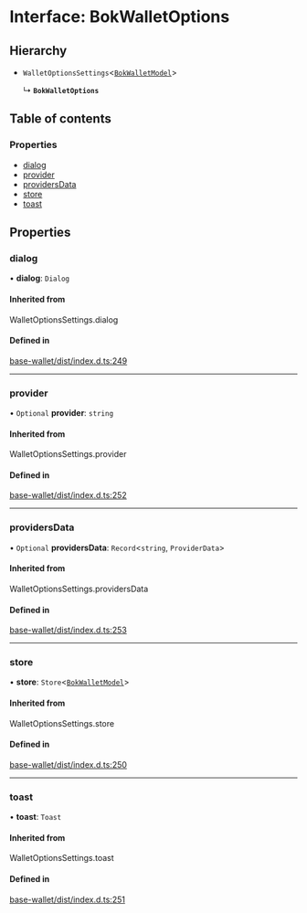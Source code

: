 # Interface: BokWalletOptions

## Hierarchy

- `WalletOptionsSettings`<[`BokWalletModel`](BokWalletModel.md)\>

  ↳ **`BokWalletOptions`**

## Table of contents

### Properties

- [dialog](BokWalletOptions.md#dialog)
- [provider](BokWalletOptions.md#provider)
- [providersData](BokWalletOptions.md#providersdata)
- [store](BokWalletOptions.md#store)
- [toast](BokWalletOptions.md#toast)

## Properties

### dialog

• **dialog**: `Dialog`

#### Inherited from

WalletOptionsSettings.dialog

#### Defined in

[base-wallet/dist/index.d.ts:249](https://gitlab.com/i3-market/code/wp3/t3.2/i3m-wallet-monorepo/-/blob/578e6321/packages/base-wallet/dist/index.d.ts#L249)

___

### provider

• `Optional` **provider**: `string`

#### Inherited from

WalletOptionsSettings.provider

#### Defined in

[base-wallet/dist/index.d.ts:252](https://gitlab.com/i3-market/code/wp3/t3.2/i3m-wallet-monorepo/-/blob/578e6321/packages/base-wallet/dist/index.d.ts#L252)

___

### providersData

• `Optional` **providersData**: `Record`<`string`, `ProviderData`\>

#### Inherited from

WalletOptionsSettings.providersData

#### Defined in

[base-wallet/dist/index.d.ts:253](https://gitlab.com/i3-market/code/wp3/t3.2/i3m-wallet-monorepo/-/blob/578e6321/packages/base-wallet/dist/index.d.ts#L253)

___

### store

• **store**: `Store`<[`BokWalletModel`](BokWalletModel.md)\>

#### Inherited from

WalletOptionsSettings.store

#### Defined in

[base-wallet/dist/index.d.ts:250](https://gitlab.com/i3-market/code/wp3/t3.2/i3m-wallet-monorepo/-/blob/578e6321/packages/base-wallet/dist/index.d.ts#L250)

___

### toast

• **toast**: `Toast`

#### Inherited from

WalletOptionsSettings.toast

#### Defined in

[base-wallet/dist/index.d.ts:251](https://gitlab.com/i3-market/code/wp3/t3.2/i3m-wallet-monorepo/-/blob/578e6321/packages/base-wallet/dist/index.d.ts#L251)
